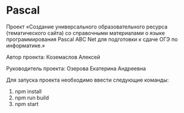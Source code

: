 # Pascal

Проект «Создание универсального образовательного ресурса (тематического сайта) со справочными материалами о языке программирования Pascal ABC Net для подготовки к сдаче ОГЭ по информатике.»

Автор проекта: Коземаслов Алексей

Руководитель проекта: Озерова Екатерина Андреевна

Для запуска проекта необходимо ввести следующие команды: 
1. npm install
2. npm run build
3. npm start

